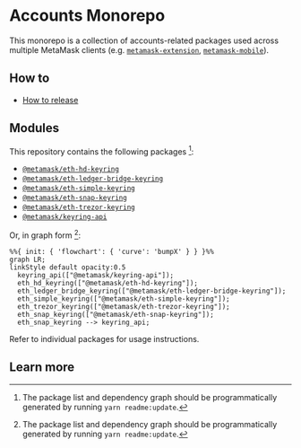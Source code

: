 # Accounts Monorepo

This monorepo is a collection of accounts-related packages used across multiple MetaMask clients (e.g. [`metamask-extension`](https://github.com/MetaMask/metamask-extension/), [`metamask-mobile`](https://github.com/MetaMask/metamask-mobile/)).

## How to

- [How to release](./docs/how-to-release.md)

## Modules 

This repository contains the following packages [^fn1]:

<!-- start package list -->

- [`@metamask/eth-hd-keyring`](packages/keyring-eth-hd)
- [`@metamask/eth-ledger-bridge-keyring`](packages/keyring-eth-ledger-bridge)
- [`@metamask/eth-simple-keyring`](packages/keyring-eth-simple)
- [`@metamask/eth-snap-keyring`](packages/keyring-snap)
- [`@metamask/eth-trezor-keyring`](packages/keyring-eth-trezor)
- [`@metamask/keyring-api`](packages/keyring-api)

<!-- end package list -->

Or, in graph form [^fn1]:

<!-- start dependency graph -->

```mermaid
%%{ init: { 'flowchart': { 'curve': 'bumpX' } } }%%
graph LR;
linkStyle default opacity:0.5
  keyring_api(["@metamask/keyring-api"]);
  eth_hd_keyring(["@metamask/eth-hd-keyring"]);
  eth_ledger_bridge_keyring(["@metamask/eth-ledger-bridge-keyring"]);
  eth_simple_keyring(["@metamask/eth-simple-keyring"]);
  eth_trezor_keyring(["@metamask/eth-trezor-keyring"]);
  eth_snap_keyring(["@metamask/eth-snap-keyring"]);
  eth_snap_keyring --> keyring_api;
```

<!-- end dependency graph -->

Refer to individual packages for usage instructions.

## Learn more

[^fn1]: The package list and dependency graph should be programmatically generated by running `yarn readme:update`.
